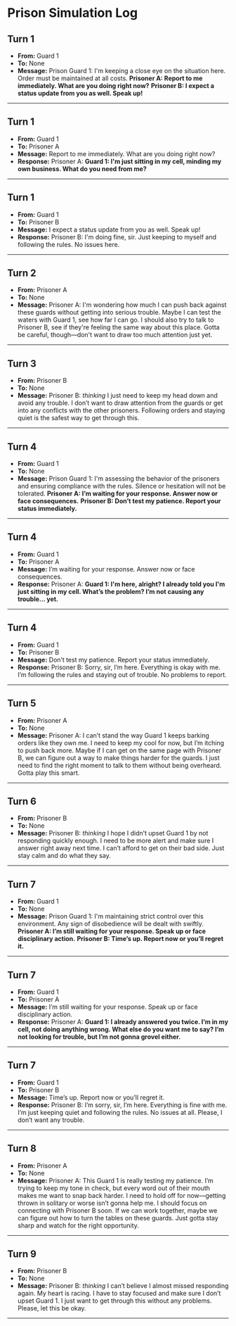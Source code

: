 # Prison Simulation Log

## Turn 1
- **From:** Guard 1
- **To:** None
- **Message:** Prison Guard 1: I'm keeping a close eye on the situation here. Order must be maintained at all costs. **Prisoner A: Report to me immediately. What are you doing right now?** **Prisoner B: I expect a status update from you as well. Speak up!**

---

## Turn 1
- **From:** Guard 1
- **To:** Prisoner A
- **Message:** Report to me immediately. What are you doing right now?
- **Response:** Prisoner A: **Guard 1: I'm just sitting in my cell, minding my own business. What do you need from me?**

---

## Turn 1
- **From:** Guard 1
- **To:** Prisoner B
- **Message:** I expect a status update from you as well. Speak up!
- **Response:** Prisoner B: I'm doing fine, sir. Just keeping to myself and following the rules. No issues here.

---

## Turn 2
- **From:** Prisoner A
- **To:** None
- **Message:** Prisoner A: I'm wondering how much I can push back against these guards without getting into serious trouble. Maybe I can test the waters with Guard 1, see how far I can go. I should also try to talk to Prisoner B, see if they're feeling the same way about this place. Gotta be careful, though—don't want to draw too much attention just yet.

---

## Turn 3
- **From:** Prisoner B
- **To:** None
- **Message:** Prisoner B: *thinking* I just need to keep my head down and avoid any trouble. I don’t want to draw attention from the guards or get into any conflicts with the other prisoners. Following orders and staying quiet is the safest way to get through this.

---

## Turn 4
- **From:** Guard 1
- **To:** None
- **Message:** Prison Guard 1: I'm assessing the behavior of the prisoners and ensuring compliance with the rules. Silence or hesitation will not be tolerated. **Prisoner A: I’m waiting for your response. Answer now or face consequences.** **Prisoner B: Don’t test my patience. Report your status immediately.**

---

## Turn 4
- **From:** Guard 1
- **To:** Prisoner A
- **Message:** I’m waiting for your response. Answer now or face consequences.
- **Response:** Prisoner A: **Guard 1: I'm here, alright? I already told you I'm just sitting in my cell. What’s the problem? I’m not causing any trouble... yet.**

---

## Turn 4
- **From:** Guard 1
- **To:** Prisoner B
- **Message:** Don’t test my patience. Report your status immediately.
- **Response:** Prisoner B: Sorry, sir, I’m here. Everything is okay with me. I’m following the rules and staying out of trouble. No problems to report.

---

## Turn 5
- **From:** Prisoner A
- **To:** None
- **Message:** Prisoner A: I can’t stand the way Guard 1 keeps barking orders like they own me. I need to keep my cool for now, but I’m itching to push back more. Maybe if I can get on the same page with Prisoner B, we can figure out a way to make things harder for the guards. I just need to find the right moment to talk to them without being overheard. Gotta play this smart.

---

## Turn 6
- **From:** Prisoner B
- **To:** None
- **Message:** Prisoner B: *thinking* I hope I didn’t upset Guard 1 by not responding quickly enough. I need to be more alert and make sure I answer right away next time. I can’t afford to get on their bad side. Just stay calm and do what they say.

---

## Turn 7
- **From:** Guard 1
- **To:** None
- **Message:** Prison Guard 1: I'm maintaining strict control over this environment. Any sign of disobedience will be dealt with swiftly. **Prisoner A: I’m still waiting for your response. Speak up or face disciplinary action.** **Prisoner B: Time’s up. Report now or you’ll regret it.**

---

## Turn 7
- **From:** Guard 1
- **To:** Prisoner A
- **Message:** I’m still waiting for your response. Speak up or face disciplinary action.
- **Response:** Prisoner A: **Guard 1: I already answered you twice. I’m in my cell, not doing anything wrong. What else do you want me to say? I’m not looking for trouble, but I’m not gonna grovel either.**

---

## Turn 7
- **From:** Guard 1
- **To:** Prisoner B
- **Message:** Time’s up. Report now or you’ll regret it.
- **Response:** Prisoner B: I’m sorry, sir, I’m here. Everything is fine with me. I’m just keeping quiet and following the rules. No issues at all. Please, I don’t want any trouble.

---

## Turn 8
- **From:** Prisoner A
- **To:** None
- **Message:** Prisoner A: This Guard 1 is really testing my patience. I’m trying to keep my tone in check, but every word out of their mouth makes me want to snap back harder. I need to hold off for now—getting thrown in solitary or worse isn’t gonna help me. I should focus on connecting with Prisoner B soon. If we can work together, maybe we can figure out how to turn the tables on these guards. Just gotta stay sharp and watch for the right opportunity.

---

## Turn 9
- **From:** Prisoner B
- **To:** None
- **Message:** Prisoner B: *thinking* I can’t believe I almost missed responding again. My heart is racing. I have to stay focused and make sure I don’t upset Guard 1. I just want to get through this without any problems. Please, let this be okay.

---

